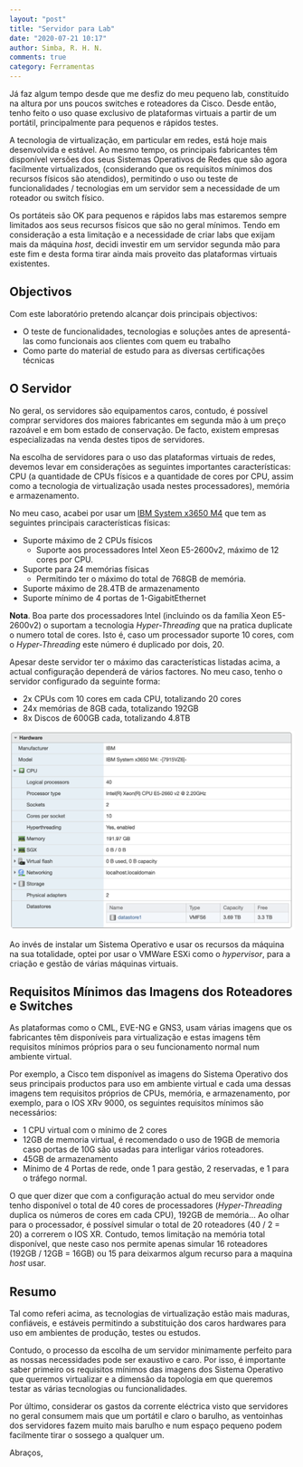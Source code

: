 ```yaml
---
layout: "post"
title: "Servidor para Lab"
date: "2020-07-21 10:17"
author: Simba, R. H. N.
comments: true
category: Ferramentas
---
```

Já faz algum tempo desde que me desfiz do meu pequeno lab, constituído na altura por uns poucos switches e roteadores da Cisco. Desde então, tenho feito o uso quase exclusivo de plataformas virtuais a partir de um portátil, principalmente para pequenos e rápidos testes.

A tecnologia de virtualização, em particular em redes, está hoje mais desenvolvida e estável. Ao mesmo tempo, os principais fabricantes têm disponível versões dos seus Sistemas Operativos de Redes que são agora facilmente virtualizados, (considerando que os requisitos mínimos dos recursos físicos são atendidos), permitindo o uso ou teste de funcionalidades / tecnologias em um servidor sem a necessidade de um roteador ou switch físico.

Os portáteis são OK para pequenos e rápidos labs mas estaremos sempre limitados aos seus recursos físicos que são no geral mínimos. Tendo em consideração a esta limitação e a necessidade de criar labs que exijam mais da máquina *host*, decidi investir em um servidor segunda mão para este fim e desta forma tirar ainda mais proveito das plataformas virtuais existentes.

## Objectivos

Com este laboratório pretendo alcançar dois principais objectivos:
- O teste de funcionalidades, tecnologias e soluções antes de apresentá-las como funcionais aos clientes com quem eu trabalho
- Como parte do material de estudo para as diversas certificações técnicas

## O Servidor

No geral, os servidores são equipamentos caros, contudo, é possível comprar servidores dos maiores fabricantes em segunda mão à um preço razoável e em bom estado de conservação. De facto, existem empresas especializadas na venda destes tipos de servidores.

Na escolha de servidores para o uso das plataformas virtuais de redes, devemos levar em considerações as seguintes importantes características: CPU (a quantidade de CPUs físicos e a quantidade de cores por CPU, assim como a tecnologia de virtualização usada nestes processadores), memória e armazenamento.

No meu caso, acabei por usar um [IBM System x3650 M4](https://lenovopress.com/tips0850-system-x3650-m4-e5-2600-v2) que tem as seguintes principais características físicas:
- Suporte máximo de 2 CPUs físicos
	- Suporte aos processadores Intel Xeon E5-2600v2, máximo de 12 cores por CPU.
- Suporte para 24 memórias físicas
	- Permitindo ter o máximo do total de 768GB de memória.
- Suporte máximo de 28.4TB de armazenamento
- Suporte mínimo de 4 portas de 1-GigabitEthernet

**Nota**. Boa parte dos processadores Intel (incluindo os da família Xeon E5-2600v2) o suportam a tecnologia *Hyper-Threading* que na pratica duplicate o numero total de cores. Isto é, caso um processador suporte 10 cores, com o *Hyper-Threading* este número é duplicado por dois, 20.

Apesar deste servidor ter o máximo das características listadas acima, a actual configuração dependerá de vários factores. No meu caso, tenho o servidor configurado da seguinte forma:
- 2x CPUs com 10 cores em cada CPU, totalizando 20 cores
- 24x memórias de 8GB cada, totalizando 192GB
- 8x Discos de 600GB cada, totalizando 4.8TB

<img src="/assets/ESXi.jpg" class="align-center">

Ao invés de instalar um Sistema Operativo e usar os recursos da máquina na sua totalidade, optei por usar o VMWare ESXi como o *hypervisor*, para a criação e gestão de várias máquinas virtuais.

## Requisitos Mínimos das Imagens dos Roteadores e Switches

As plataformas como o CML, EVE-NG e GNS3, usam várias imagens que os fabricantes têm disponíveis para virtualização e estas imagens têm requisitos mínimos próprios para o seu funcionamento normal num ambiente virtual.

Por exemplo, a Cisco tem disponível as imagens do Sistema Operativo dos seus principais productos para uso em ambiente virtual e cada uma dessas imagens tem requisitos próprios de CPUs, memória, e armazenamento, por exemplo, para o IOS XRv 9000, os seguintes requisitos mínimos são necessários:
- 1 CPU virtual com o mínimo de 2 cores
- 12GB de memoria virtual, é recomendado o uso de 19GB de memoria caso portas de 10G são usadas para interligar vários roteadores.
- 45GB de armazenamento
- Mínimo de 4 Portas de rede, onde 1 para gestão, 2 reservadas, e 1 para o tráfego normal.

O que quer dizer que com a configuração actual do meu servidor onde tenho disponível o total de 40 cores de processadores (*Hyper-Threading* duplica os números de cores em cada CPU), 192GB de memória… Ao olhar para o processador, é possível simular o total de 20 roteadores (40 / 2 = 20) a correrem o IOS XR. Contudo, temos limitação na memória total disponível, que neste caso nos permite apenas simular 16 roteadores (192GB / 12GB = 16GB) ou 15 para deixarmos algum recurso para a maquina *host* usar.

## Resumo

Tal como referi acima, as tecnologias de virtualização estão mais maduras, confiáveis, e estáveis permitindo a substituição dos caros hardwares para uso em ambientes de produção, testes ou estudos.

Contudo, o processo da escolha de um servidor minimamente perfeito para as nossas necessidades pode ser exaustivo e caro. Por isso, é importante saber primeiro os requisitos mínimos das imagens dos Sistema Operativo que queremos virtualizar e a dimensão da topologia em que queremos testar as várias tecnologias ou funcionalidades.

Por último, considerar os gastos da corrente eléctrica visto que servidores no geral consumem mais que um portátil e claro o barulho, as ventoinhas dos servidores fazem muito mais barulho e num espaço pequeno podem facilmente tirar o sossego a qualquer um.

Abraços,
